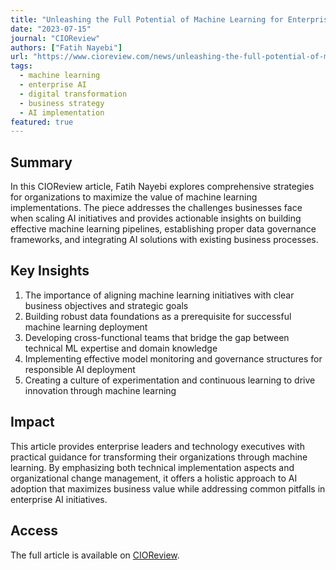```yaml
---
title: "Unleashing the Full Potential of Machine Learning for Enterprise Success"
date: "2023-07-15"
journal: "CIOReview"
authors: ["Fatih Nayebi"]
url: "https://www.cioreview.com/news/unleashing-the-full-potential-of-machine-learning-for-enterprise-success-nid-37389-cid-244.html"
tags:
  - machine learning
  - enterprise AI
  - digital transformation
  - business strategy
  - AI implementation
featured: true
---
```


## Summary

In this CIOReview article, Fatih Nayebi explores comprehensive strategies for organizations to maximize the value of machine learning implementations. The piece addresses the challenges businesses face when scaling AI initiatives and provides actionable insights on building effective machine learning pipelines, establishing proper data governance frameworks, and integrating AI solutions with existing business processes.

## Key Insights

1. The importance of aligning machine learning initiatives with clear business objectives and strategic goals
2. Building robust data foundations as a prerequisite for successful machine learning deployment
3. Developing cross-functional teams that bridge the gap between technical ML expertise and domain knowledge
4. Implementing effective model monitoring and governance structures for responsible AI deployment
5. Creating a culture of experimentation and continuous learning to drive innovation through machine learning

## Impact

This article provides enterprise leaders and technology executives with practical guidance for transforming their organizations through machine learning. By emphasizing both technical implementation aspects and organizational change management, it offers a holistic approach to AI adoption that maximizes business value while addressing common pitfalls in enterprise AI initiatives.

## Access

The full article is available on [CIOReview](https://www.cioreview.com/news/unleashing-the-full-potential-of-machine-learning-for-enterprise-success-nid-37389-cid-244.html). 